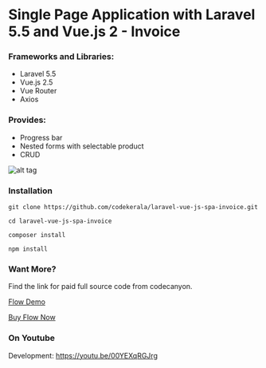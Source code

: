 # Single Page Application with Laravel 5.5 and Vue.js 2 - Invoice

### Frameworks and Libraries:

- Laravel 5.5
- Vue.js 2.5
- Vue Router
- Axios

### Provides:

- Progress bar
- Nested forms with selectable product
- CRUD


![alt tag](https://github.com/codekerala/laravel-vue-js-spa-invoice/raw/master/s1.png)

### Installation
`git clone https://github.com/codekerala/laravel-vue-js-spa-invoice.git`

`cd laravel-vue-js-spa-invoice`

`composer install`

`npm install`

### Want More?

Find the link for paid full source code from codecanyon.

[Flow Demo](https://flow.codekerala.com)

[Buy Flow Now](https://codecanyon.net/item/flow-simple-crm-for-freelancers-and-small-businesses/22641018)


### On Youtube

Development: https://youtu.be/00YEXqRGJrg
